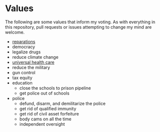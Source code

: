 # Values

The following are some values that inform my voting. As with everything in this
repository, pull requests or issues attempting to change my mind are welcome.

- [reparations](reparations.md)
- democracy
- legalize drugs
- reduce climate change
- [universal health care](universal_health_care.md)
- reduce the military
- gun control
- tax equity
- education
    - close the schools to prison pipeline
    - get police out of schools
- police
    - defund, disarm, and demilitarize the police
    - get rid of qualified immunity
    - get rid of civil asset forfeiture
    - body cams on all the time
    - independent oversight
